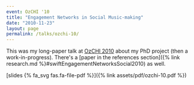 ```yaml
---
event: OzCHI '10
title: "Engagement Networks in Social Music-making"
date: "2010-11-23"
layout: page
permalink: /talks/ozchi-10/
---
```


This was my long-paper talk at [OzCHI 2010](https://www.ozchi.org/ozchi2010/)
about my PhD project (then a work-in-progress). There's a [paper in the
references section]({% link research.md
%}#swiftEngagementNetworksSocial2010) as well.

[slides {% fa_svg fas.fa-file-pdf %}]({% link assets/pdf/ozchi-10.pdf %})
